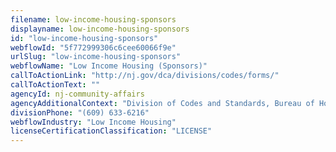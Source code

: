 ```yaml
---
filename: low-income-housing-sponsors
displayname: low-income-housing-sponsors
id: "low-income-housing-sponsors"
webflowId: "5f772999306c6cee60066f9e"
urlSlug: "low-income-housing-sponsors"
webflowName: "Low Income Housing (Sponsors)"
callToActionLink: "http://nj.gov/dca/divisions/codes/forms/"
callToActionText: ""
agencyId: nj-community-affairs
agencyAdditionalContext: "Division of Codes and Standards, Bureau of Housing Inspection"
divisionPhone: "(609) 633-6216"
webflowIndustry: "Low Income Housing"
licenseCertificationClassification: "LICENSE"
---
```

